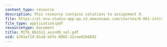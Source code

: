 ```yaml
---
content_type: resource
description: This resource contains solutions to assignment 9.
file: https://ol-ocw-studio-app-qa.s3.amazonaws.com/courses/6-061-introduction-to-electric-power-systems-spring-2011/a781af1d81a0a5fe896522cae01b6892_MIT6_061S11_assn09_sol.pdf
file_type: application/pdf
resourcetype: Document
title: MIT6_061S11_assn09_sol.pdf
uid: a781af1d-81a0-a5fe-8965-22cae01b6892
---
```


